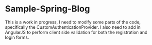 # Sample-Spring-Blog

This is a work in progress, I need to modify some parts of the code, specifically the CustomAuthenticationProvider.
I also need to add in AngularJS to perform client side validation for both the registration and login forms.
